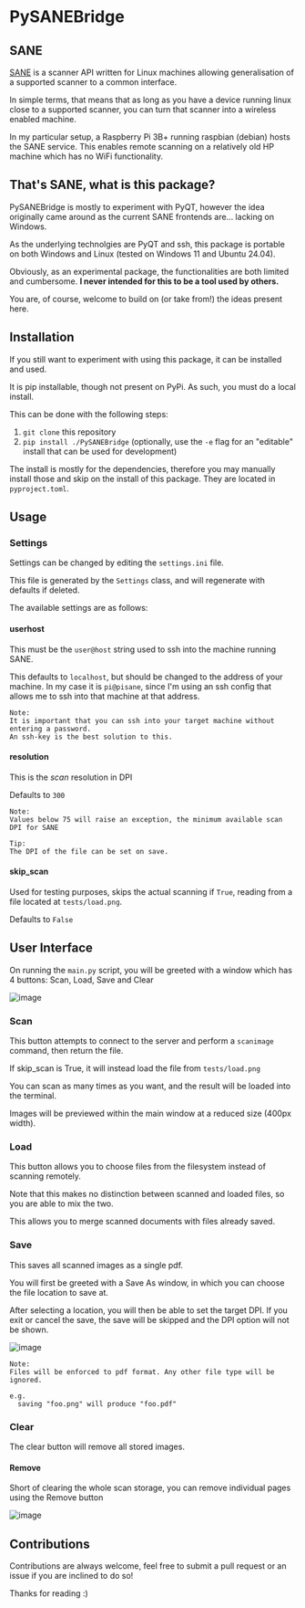 # PySANEBridge

## SANE

[SANE](http://www.sane-project.org/) is a scanner API written for Linux machines allowing generalisation of a supported scanner to a common interface.

In simple terms, that means that as long as you have a device running linux close to a supported scanner, you can turn that scanner into a wireless enabled machine.

In my particular setup, a Raspberry Pi 3B+ running raspbian (debian) hosts the SANE service. This enables remote scanning on a relatively old HP machine which has no WiFi functionality.

## That's SANE, what is this package?

PySANEBridge is mostly to experiment with PyQT, however the idea originally came around as the current SANE frontends are... lacking on Windows.

As the underlying technolgies are PyQT and ssh, this package is portable on both Windows and Linux (tested on Windows 11 and Ubuntu 24.04).

Obviously, as an experimental package, the functionalities are both limited and cumbersome. **I never intended for this to be a tool used by others.**

You are, of course, welcome to build on (or take from!) the ideas present here.

## Installation

If you still want to experiment with using this package, it can be installed and used.

It is pip installable, though not present on PyPi. As such, you must do a local install.

This can be done with the following steps:

1. `git clone` this repository
2. `pip install ./PySANEBridge` (optionally, use the `-e` flag for an "editable" install that can be used for development)

The install is mostly for the dependencies, therefore you may manually install those and skip on the install of this package. They are located in `pyproject.toml`.

## Usage

### Settings

Settings can be changed by editing the `settings.ini` file.

This file is generated by the `Settings` class, and will regenerate with defaults if deleted.

The available settings are as follows:

#### userhost

This must be the `user@host` string used to ssh into the machine running SANE. 

This defaults to `localhost`, but should be changed to the address of your machine. In my case it is `pi@pisane`, since I'm using an ssh config that allows me to ssh into that machine at that address.

```
Note:
It is important that you can ssh into your target machine without entering a password.
An ssh-key is the best solution to this.
```

#### resolution

This is the _scan_ resolution in DPI

Defaults to `300`

```
Note:
Values below 75 will raise an exception, the minimum available scan DPI for SANE
```

```
Tip:
The DPI of the file can be set on save.
```

#### skip_scan

Used for testing purposes, skips the actual scanning if `True`, reading from a file located at `tests/load.png`.

Defaults to `False`

## User Interface

On running the `main.py` script, you will be greeted with a window which has 4 buttons: Scan, Load, Save and Clear

![image](https://github.com/user-attachments/assets/08da6c49-36e9-4c56-aa56-fcf53c1c3c6d)

### Scan

This button attempts to connect to the server and perform a `scanimage` command, then return the file.

If skip_scan is True, it will instead load the file from `tests/load.png`

You can scan as many times as you want, and the result will be loaded into the terminal.

Images will be previewed within the main window at a reduced size (400px width).

### Load

This button allows you to choose files from the filesystem instead of scanning remotely.

Note that this makes no distinction between scanned and loaded files, so you are able to mix the two.

This allows you to merge scanned documents with files already saved.

### Save

This saves all scanned images as a single pdf.

You will first be greeted with a Save As window, in which you can choose the file location to save at.

After selecting a location, you will then be able to set the target DPI. If you exit or cancel the save, the save will be skipped and the DPI option will not be shown.

![image](https://github.com/user-attachments/assets/95fdc6ea-dc6d-4715-9fcf-b357e588ac1f)

```
Note:
Files will be enforced to pdf format. Any other file type will be ignored.

e.g.
  saving "foo.png" will produce "foo.pdf"
```

### Clear

The clear button will remove all stored images.

#### Remove

Short of clearing the whole scan storage, you can remove individual pages using the Remove button

![image](https://github.com/user-attachments/assets/bf4b7b0d-563b-48ee-b8c5-b4eec5480fd9)

## Contributions

Contributions are always welcome, feel free to submit a pull request or an issue if you are inclined to do so!

Thanks for reading :)
